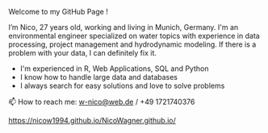 Welcome to my GitHub Page !

I’m Nico, 27 years old, working and living in Munich, Germany.
I'm an environmental engineer specialized on water topics with experience in data processing,
project management and hydrodynamic modeling. If there is a problem with your data, I can definitely fix it.

- I'm experienced in R, Web Applications, SQL and Python
- I know how to handle large data and databases
- I always search for easy solutions and love to solve problems

 📫 How to reach me: w-nico@web.de / +49 1721740376

https://nicow1994.github.io/NicoWagner.github.io/

<!---
NicoW1994/NicoW1994 is a ✨ special ✨ repository because its `README.md` (this file) appears on your GitHub profile.
You can click the Preview link to take a look at your changes.
--->
